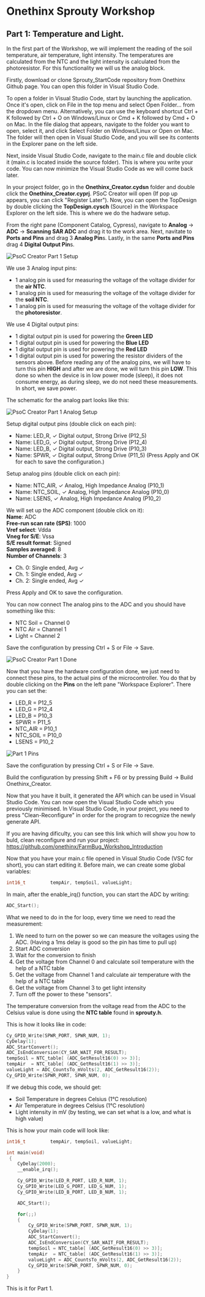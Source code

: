 # Onethinx Sprouty Workshop

## Part 1: Temperature and Light.

In the first part of the Workshop, we will implement the reading of the soil temperature, air temperature, light intensity. The temperatures are calculated from the NTC and the light intensity is calculated from the photoresistor. For this functionality we will us the analog block.

Firstly, download or clone Sprouty_StartCode repository from Onethinx Github page. You can open this folder in Visual Studio Code. 

To open a folder in Visual Studio Code, start by launching the application. Once it's open, click on File in the top menu and select Open Folder... from the dropdown menu. Alternatively, you can use the keyboard shortcut Ctrl + K followed by Ctrl + O on Windows/Linux or Cmd + K followed by Cmd + O on Mac. In the file dialog that appears, navigate to the folder you want to open, select it, and click Select Folder on Windows/Linux or Open on Mac. The folder will then open in Visual Studio Code, and you will see its contents in the Explorer pane on the left side.

Next, inside Visual Studio Code, navigate to the main.c file and double click it (main.c is located inside the source folder). This is where you write your code. You can now minimize the Visual Studio Code as we will come back later.

In your project folder, go in the **Onethinx_Creator.cydsn** folder and double click the **Onethinx_Creator.cyprj**. PSoC Creator will open (If pop up appears, you can click "Register Later"). Now, you can open the TopDesign by double clicking the **TopDesign.cysch** (Source) in the Workspace Explorer on the left side. This is where we do the hadware setup.

From the right pane (Component Catalog, Cypress), navigate to **Analog** -> **ADC** -> **Scanning SAR ADC** and drag it to the work area. Next, navitate to **Ports and Pins** and drag 3 **Analog Pin**s. Lastly, in the same **Ports and Pins** drag 4 **Digital Output Pin**s.

![PsoC Creator Part 1 Setup](https://github.com/onethinx/Sprouty_Workshop/blob/main/img/P1Setup.png)

We use 3 Analog input pins:
* 1 analog pin is used for measuring the voltage of the voltage divider for the **air NTC**.
* 1 analog pin is used for measuring the voltage of the voltage divider for the **soil NTC**.
* 1 analog pin is used for measuring the voltage of the voltage divider for the **photoresistor**.

We use 4 Digital output pins:
* 1 digital output pin is used for powering the **Green LED**
* 1 digital output pin is used for powering the **Blue LED**
* 1 digital output pin is used for powering the **Red LED**
* 1 digital output pin is used for powering the resistor dividers of the sensors above. Before reading any of the analog pins, we will have to turn this pin **HIGH** and after we are done, we will turn this pin **LOW**. This done so when the device is in low power mode (sleep), it does not consume energy, as during sleep, we do not need these measurements. In short, we save power.

The schematic for the analog part looks like this:

![PsoC Creator Part 1 Analog Setup](https://github.com/onethinx/Sprouty_Workshop/blob/main/img/P1Analog.png)

Setup digital output pins (double click on each pin):
* Name: LED_R, ✓ Digital output, Strong Drive (P12_5)
* Name: LED_G, ✓ Digital output, Strong Drive (P12_4)
* Name: LED_B, ✓ Digital output, Strong Drive (P10_3)
* Name: SPWR,  ✓ Digital output, Strong Drive (P11_5)
(Press Apply and OK for each to save the configuration.)

Setup analog pins (double click on each pin):
* Name: NTC_AIR,  ✓ Analog, High Impedance Analog (P10_1)
* Name: NTC_SOIL, ✓ Analog, High Impedance Analog (P10_0)
* Name: LSENS,    ✓ Analog, High Impedance Analog (P10_2)

We will set up the ADC component (double click on it): <br>
**Name**: ADC<br>
**Free-run scan rate (SPS)**: 1000<br>
**Vref select**: Vdda<br>
**Vneg for S/E**: Vssa<br>
**S/E result format**: Signed<br>
**Samples averaged**: 8<br>
**Number of Channels**: 3<br>
* Ch. 0: Single ended, Avg ✓<br>
* Ch. 1: Single ended, Avg ✓<br>
* Ch. 2: Single ended, Avg ✓<br>

Press Apply and OK to save the configuration.

You can now connect The analog pins to the ADC and you should have something like this:
* NTC Soil = Channel 0
* NTC Air = Channel 1
* Light = Channel 2

Save the configuration by pressing Ctrl + S or File -> Save.

![PsoC Creator Part 1 Done](https://github.com/onethinx/Sprouty_Workshop/blob/main/img/P1Done.png)

Now that you have the hardware configuration done, we just need to connect these pins, to the actual pins of the microcontroller. You do that by double clicking on the **Pins** on the left pane "Workspace Explorer". There you can set the:
* LED_R     = P12_5
* LED_G     = P12_4
* LED_B     = P10_3
* SPWR      = P11_5
* NTC_AIR   = P10_1
* NTC_SOIL  = P10_0
* LSENS     = P10_2

![Part 1 Pins](https://github.com/onethinx/Sprouty_Workshop/blob/main/img/P1Pins.png)

Save the configuration by pressing Ctrl + S or File -> Save.

Build the configuration by pressing Shift + F6 or by pressing Build -> Build Onethinx_Creator. 

Now that you have it built, it generated the API which can be used in Visual Studio Code. You can now open the Visual Studio Code which you previously minimised. In Visual Studio Code, in your project, you need to press "Clean-Reconfigure" in order for the program to recognize the newly generate API.

If you are having dificulty, you can see this link which will show you how to buld, clean reconfigure and run your project: https://github.com/onethinx/FarmBug_Workshop_Introduction

Now that you have your main.c file opened in Visual Studio Code (VSC for short), you can start editing it. Before main, we can create some global variables:

```c
int16_t 		tempAir, tempSoil, valueLight;
```

In main, after the enable_irq() function, you can start the ADC by writing:

```c
ADC_Start();
```

What we need to do in the for loop, every time we need to read the measurement:
1. We need to turn on the power so we can measure the voltages using the ADC. (Having a 1ms delay is good so the pin has time to pull up)
2. Start ADC conversion
3. Wait for the conversion to finish
4. Get the voltage from Channel 0 and calculate soil temperature with the help of a NTC table
5. Get the voltage from Channel 1 and calculate air temperature with the help of a NTC table
6. Get the voltage from Channel 3 to get light intensity
7. Turn off the power to these "sensors".

The temperature conversion from the voltage read from the ADC to the Celsius value is done using the **NTC table** found in **sprouty.h**.

This is how it looks like in code:

```c
Cy_GPIO_Write(SPWR_PORT, SPWR_NUM, 1);					
CyDelay(1);												
ADC_StartConvert();										
ADC_IsEndConversion(CY_SAR_WAIT_FOR_RESULT);			
tempSoil = NTC_table[ (ADC_GetResult16(0) >> 3)];		
tempAir  = NTC_table[ (ADC_GetResult16(1) >> 3)];		
valueLight = ADC_CountsTo_mVolts(2, ADC_GetResult16(2));
Cy_GPIO_Write(SPWR_PORT, SPWR_NUM, 0);					
```

If we debug this code, we should get:
* Soil Temperature in degrees Celsius (1°C resolution)
* Air Temperature in degrees Celsius (1°C resolution)
* Light intensity in mV (by testing, we can set what is a low, and what is high value)

This is how your main code will look like:

```c
int16_t 		tempAir, tempSoil, valueLight;

int main(void)
 {
	CyDelay(2000);
	__enable_irq();

	Cy_GPIO_Write(LED_R_PORT, LED_R_NUM, 1);
	Cy_GPIO_Write(LED_G_PORT, LED_G_NUM, 1);
	Cy_GPIO_Write(LED_B_PORT, LED_B_NUM, 1);

	ADC_Start();

	for(;;)
	{					
		Cy_GPIO_Write(SPWR_PORT, SPWR_NUM, 1);							
		CyDelay(1);														
		ADC_StartConvert();												
		ADC_IsEndConversion(CY_SAR_WAIT_FOR_RESULT);					
		tempSoil = NTC_table[ (ADC_GetResult16(0) >> 3)];				
		tempAir  = NTC_table[ (ADC_GetResult16(1) >> 3)];				
		valueLight = ADC_CountsTo_mVolts(2, ADC_GetResult16(2));		
		Cy_GPIO_Write(SPWR_PORT, SPWR_NUM, 0);							
	}
}
```

This is it for Part 1.

